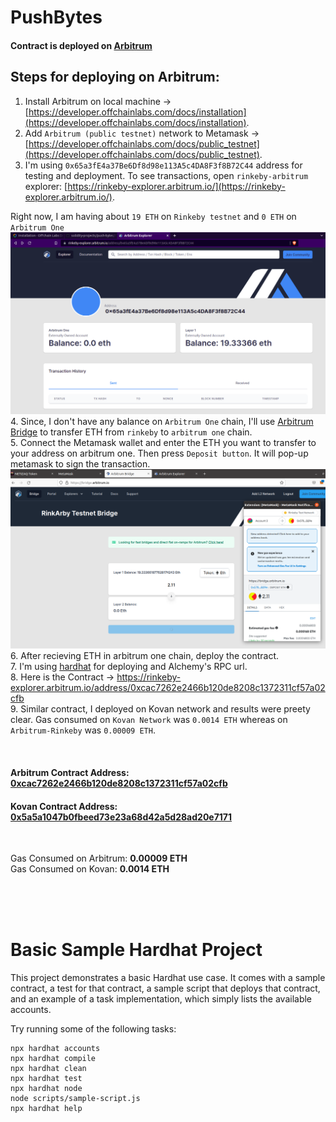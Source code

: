 # PushBytes   
#### Contract is deployed on [Arbitrum](https://arbitrum.io/)

## Steps for deploying on Arbitrum:

1. Install Arbitrum on local machine -> [https://developer.offchainlabs.com/docs/installation](https://developer.offchainlabs.com/docs/installation).
2. Add `Arbitrum (public testnet)` network to Metamask ->  [https://developer.offchainlabs.com/docs/public_testnet](https://developer.offchainlabs.com/docs/public_testnet).
3. I'm using `0x65a3fE4a37Be6Df8d98e113A5c4DA8F3f8B72C44` address for testing and deployment. To see transactions, open `rinkeby-arbitrum` explorer: [https://rinkeby-explorer.arbitrum.io/](https://rinkeby-explorer.arbitrum.io/).

Right now, I am having about `19 ETH` on `Rinkeby testnet` and `0 ETH` on `Arbitrum One`    
<img alt="arbitrum rinkeby explorer" src="./images/arb-rink-1.png" width="600">   
4. Since, I don't have any balance on `Arbitrum One` chain, I'll use [Arbitrum Bridge](https://bridge.arbitrum.io/) to transfer ETH from `rinkeby` to `arbitrum one` chain.   
5. Connect the Metamask wallet and enter the ETH you want to transfer to your address on arbitrum one. Then press `Deposit button`. It will pop-up metamask to sign the transaction.   
<img alt="arbitrum rinkeby explorer" src="./images/arb-rink-2.png" width="600"> 
6. After recieving ETH in arbitrum one chain, deploy the contract.  
7. I'm using [hardhat]() for deploying and Alchemy's RPC url.  
8. Here is the Contract -> https://rinkeby-explorer.arbitrum.io/address/0xcac7262e2466b120de8208c1372311cf57a02cfb    
9. Similar contract, I deployed on Kovan network and results were preety clear. Gas consumed on `Kovan Network` was `0.0014 ETH` whereas on `Arbitrum-Rinkeby` was `0.00009 ETH`.

<br />

#### Arbitrum Contract Address: [0xcac7262e2466b120de8208c1372311cf57a02cfb](https://rinkeby-explorer.arbitrum.io/address/0xcac7262e2466b120de8208c1372311cf57a02cfb)    
#### Kovan Contract Address: [0x5a5a1047b0fbeed73e23a68d42a5d28ad20e7171](https://kovan.etherscan.io/address/0x5a5a1047b0fbeed73e23a68d42a5d28ad20e7171)

<br />

Gas Consumed on Arbitrum: **0.00009 ETH**    
Gas Consumed on Kovan: **0.0014 ETH**    

<br />
<br />
<br />

# Basic Sample Hardhat Project

This project demonstrates a basic Hardhat use case. It comes with a sample contract, a test for that contract, a sample script that deploys that contract, and an example of a task implementation, which simply lists the available accounts.

Try running some of the following tasks:

```shell
npx hardhat accounts
npx hardhat compile
npx hardhat clean
npx hardhat test
npx hardhat node
node scripts/sample-script.js
npx hardhat help
```

